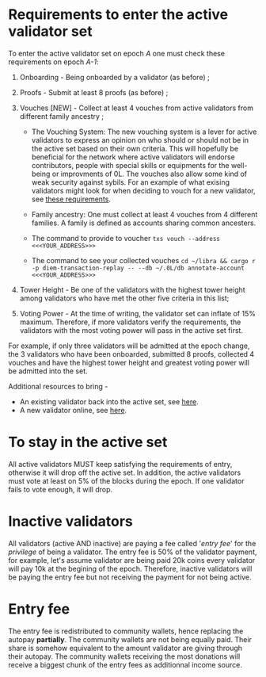 # Requirements to enter the active validator set

To enter the active validator set on epoch _A_ one must check these requirements on epoch _A-1_:

1. Onboarding - Being onboarded by a validator (as before) ;
2. Proofs - Submit at least 8 proofs (as before) ;
3. Vouches [NEW] - Collect at least 4 vouches from active validators from different family ancestry ;

    - The Vouching System:
The new vouching system is a lever for active validators to express an opinion on who should or should not be in the active set based on their own criteria. 
This will hopefully be beneficial for the network where active validators will endorse contributors, people with special skills or equipments for the well-being or improvments of 0L. 
The vouches also allow some kind of weak security against sybils. For an example of what exising validators might look for when deciding to vouch for a new validator, see [these requirements](https://hackmd.io/-Zi5b2HTT46FxHGWW5nSlw).

    - Family ancestry:
One must collect at least 4 vouches from 4 different families.
A family is defined as accounts sharing common ancesters. 

    - The command to provide to voucher ```txs vouch --address <<<YOUR_ADDRESS>>>``` 
    
    - The command to see your collected vouches ```cd ~/libra && cargo r -p diem-transaction-replay -- --db ~/.0L/db annotate-account <<<YOUR_ADDRESS>>>```

4. Tower Height - Be one of the validators with the highest tower height among validators who have met the other five criteria in this list;
5. Voting Power - At the time of writing, the validator set can inflate of 15% maximum. Therefore, if more validators verify the requirements, the validators with the most voting power will pass in the active set first.

For example, if only three validators will be admitted at the epoch change, the 3 validators who have been onboarded, submitted 8 proofs, collected 4 vouches and have the highest tower height and greatest voting power will be admitted into the set.

Additional resources to bring - 

- An existing validator back into the active set, see [here](https://hackmd.io/F1gSIRn8TLubg8i3TG_gpA).
- A new validator online, see [here](https://docs.google.com/document/d/1sAyX04cfWeUtEnWsm9ezsjQgkjE5SVstc2Z4nRtZFJM/edit).

# To stay in the active set

All active validators MUST keep satisfying the requirements of entry, otherwise it will drop off the active set. 
In addition, the active validators must vote at least on 5% of the blocks during the epoch. If one validator fails to vote enough, it will drop.

# Inactive validators

All validators (active AND inactive) are paying a fee called '_entry fee_' for the _privilege_ of being a validator.
The entry fee is 50% of the validator payment, for example, let's assume validator are being paid 20k coins every validator will pay 10k at the begining of the epoch.
Therefore, inactive validators will be paying the entry fee but not receiving the payment for not being active.

# Entry fee

The entry fee is redistributed to community wallets, hence replacing the autopay **partially**. The community wallets are not being equally paid. Their share is somehow equivalent to the amount validator are giving through their autopay. The community wallets receiving the most donations will receive a biggest chunk of the entry fees as additionnal income source. 
